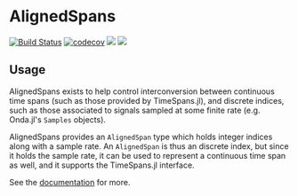 # AlignedSpans

[![Build Status](https://github.com/beacon-biosignals/AlignedSpans.jl/actions/workflows/CI.yml/badge.svg?branch=main)](https://github.com/beacon-biosignals/AlignedSpans.jl/actions/workflows/CI.yml?query=branch%3Amain)
[![codecov](https://codecov.io/gh/beacon-biosignals/AlignedSpans.jl/branch/main/graph/badge.svg?token=2hUEWxFtim)](https://codecov.io/gh/beacon-biosignals/AlignedSpans.jl)
[![](https://img.shields.io/badge/docs-stable-blue.svg)](https://beacon-biosignals.github.io/AlignedSpans.jl/stable/)
[![](https://img.shields.io/badge/docs-dev-blue.svg)](https://beacon-biosignals.github.io/AlignedSpans.jl/dev/)

## Usage

AlignedSpans exists to help control interconversion between continuous time spans (such as those provided by TimeSpans.jl), and discrete indices, such as those associated to signals sampled at some finite rate (e.g. Onda.jl's `Samples` objects).

AlignedSpans provides an `AlignedSpan` type which holds integer indices along with a sample rate. An `AlignedSpan` is thus an discrete index, but since it holds the sample rate, it can be used to represent a continuous time span as well, and it supports the TimeSpans.jl interface.

See the [documentation](https://beacon-biosignals.github.io/AlignedSpans.jl/) for more.
